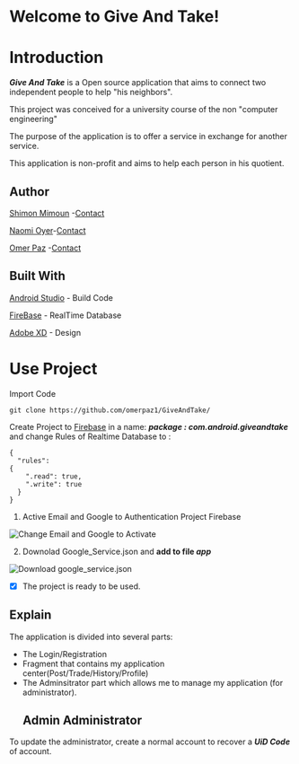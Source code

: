 # Welcome to Give And Take!

# Introduction

***Give And Take*** is a Open source application that aims to connect two independent people to help "his neighbors".

This project was conceived for a university course of the non "computer engineering"

The purpose of the application is to offer a service in exchange for another service.

This application is non-profit and aims to help each person in his quotient.

## Author
[Shimon Mimoun](https://github.com/ShimonMimoun) -[Contact](mailto:shimon1705@gmail.com)

[Naomi Oyer](https://github.com/NaomiO)-[Contact](naomioyer95@gmail.com)

[Omer Paz](https://github.com/omerpaz1) -[Contact](omerpaz93@gmail.com)

##  Built With
[Android Studio](https://developer.android.com/studio/?gclid=CjwKCAiA8qLvBRAbEiwAE_ZzPastymvPMHVYr11FGfbx5wJFjzZ-34ZvL5jDXY-WROwxh6CK4aHlVhoCG1sQAvD_BwE) - Build Code

[FireBase](https://firebase.google.com/) - RealTime Database 

[Adobe XD](https://www.adobe.com/fr/products/xd.html) - Design




# Use Project 

 Import Code

    git clone https://github.com/omerpaz1/GiveAndTake/

Create Project to [Firebase](https://firebase.google.com/) in a name:
***package : com.android.giveandtake*** and change Rules of Realtime Database to :

    {
      "rules": 
    {
        ".read": true,
        ".write": true
      }
    }


 1. Active  Email and Google to Authentication Project Firebase


![Change Email and Google to Activate](https://lh3.googleusercontent.com/bp5Sf_tcyMeXmoh9skmZgriQ5P_zcAQPqRzrcZBoZ1piMMyFFTOnoaF5ZL_UuPTRNzZ9AM_ABkE "Auth")

 2. Downolad Google_Service.json and **add to file *app***

![Download google_service.json](https://lh3.googleusercontent.com/Cd4tv3b9gxGvAqiKY5IqvXUbWFc13tJ4zzm0dw0aXUDzlqTghD-aZqvJWkG9oSVeFu5CISCjoGc "GoogleServicefile")

 - [x] The project is ready to be used.
 
## Explain 

The application is divided into several parts:

 - The Login/Registration
 - Fragment that contains my application center(Post/Trade/History/Profile)
 - The Adminsitrator part which allows me to manage my application (for
   administrator).
   ## Admin Administrator

To update the administrator, create a normal account to recover a ***UiD  Code*** of account.

